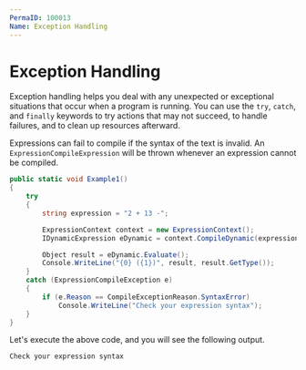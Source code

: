 ```yaml
---
PermaID: 100013
Name: Exception Handling
---
```


# Exception Handling

Exception handling helps you deal with any unexpected or exceptional situations that occur when a program is running. You can use the `try`, `catch`, and `finally` keywords to try actions that may not succeed, to handle failures, and to clean up resources afterward.

Expressions can fail to compile if the syntax of the text is invalid. An `ExpressionCompileExpression` will be thrown whenever an expression cannot be compiled.

```csharp
public static void Example1()
{
    try
    {
        string expression = "2 + 13 -";

        ExpressionContext context = new ExpressionContext();
        IDynamicExpression eDynamic = context.CompileDynamic(expression);

        Object result = eDynamic.Evaluate();
        Console.WriteLine("{0} ({1})", result, result.GetType());
    }
    catch (ExpressionCompileException e)
    {
        if (e.Reason == CompileExceptionReason.SyntaxError)
            Console.WriteLine("Check your expression syntax");
    }
}
```

Let's execute the above code, and you will see the following output.

```csharp
Check your expression syntax
```
